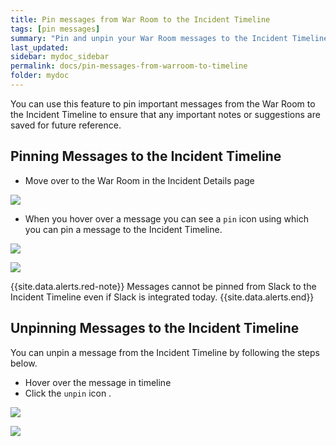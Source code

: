 ```yaml
---
title: Pin messages from War Room to the Incident Timeline
tags: [pin messages]
summary: "Pin and unpin your War Room messages to the Incident Timeline."
last_updated:
sidebar: mydoc_sidebar
permalink: docs/pin-messages-from-warroom-to-timeline
folder: mydoc
---
```


You can use this feature to pin important messages from the War Room to the Incident Timeline to ensure that any important notes or suggestions are saved for future reference. 

## Pinning Messages to the Incident Timeline 

- Move over to the War Room in the Incident Details page

![](images/pin1.png)

- When you hover over a message you can see a `pin` icon using which you can pin a message to the Incident Timeline.

![](images/pin2.png)

![](images/pin3.png)

{{site.data.alerts.red-note}}
Messages cannot be pinned from Slack to the Incident Timeline even if Slack is integrated today.
{{site.data.alerts.end}}

## Unpinning Messages to the Incident Timeline 

You can unpin a message from the Incident Timeline by following the steps below. 

-   Hover over the message in timeline 
-   Click the `unpin` icon .

![](images/pin4.png)

![](images/pin5.png)